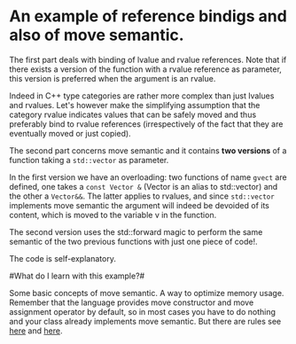 # An example of reference bindigs and also of move semantic. #

The first part deals with binding of lvalue and rvalue
references. Note that if there exists a version of the function with a
rvalue reference as parameter, this version is preferred when the
argument is an rvalue. 

Indeed in C++ type categories are rather more complex than just
lvalues and rvalues. Let's however make the simplifying assumption
that the category rvalue indicates values that can be safely moved and
thus preferably bind to rvalue references (irrespectively of the fact
that they are eventually moved or just copied).

The second part concerns move semantic and it contains **two
versions** of a function taking a ``std::vector`` as parameter.

In the first version we have an overloading: two functions of name
``gvect`` are defined, one takes a ``const Vector &`` (Vector is an
alias to std::vector<double>) and the other a ``Vector&&``. The latter
applies to rvalues, and since ``std::vector`` implements move semantic
the argument will indeed be devoided of its content, which is moved to
the variable v in the function.

The second version uses the std::forward<T> magic to perform the same
semantic of the two previous functions with just one piece of code!.

The code is self-explanatory.

#What do I learn with this example?#

Some basic concepts of move semantic. A way to optimize memory usage. Remember that the language provides move constructor and move assignment operator by default, so in most cases you have to do nothing and your class already implements move semantic. But there are rules  see 
[here](https://stackoverflow.com/questions/24342941/what-are-the-rules-for-automatic-generation-of-move-operations) and [here](https://images.app.goo.gl/hWVF7KGw46KnDTaq6).

